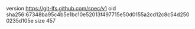version https://git-lfs.github.com/spec/v1
oid sha256:67348ba95c4b5e1bc10e52013f497715e50d0155a2cd12c8c54d2500235d105e
size 457
